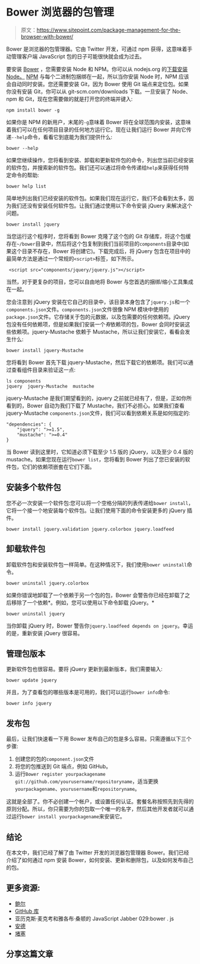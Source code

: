 # Bower 浏览器的包管理

> 原文：<https://www.sitepoint.com/package-management-for-the-browser-with-bower/>

Bower 是浏览器的包管理器。它由 Twitter 开发，可通过 npm 获得，这意味着手动管理客户端 JavaScript 包的日子可能很快就会成为过去。

要安装 [Bower](http://twitter.github.com/bower/) ，您需要安装 Node 和 NPM。你可以从 nodejs.org 的[下载安装 Node。](http://nodejs.org) [NPM](https://npmjs.org/) 与每个二进制包捆绑在一起，所以当你安装 Node 时，NPM 应该会自动同时安装。您还需要安装 Git，因为 Bower 使用 Git 端点来定位包。如果你没有安装 Git，你可以从 git-scm.com/downloads 下载。一旦安装了 Node、npm 和 Git，现在您需要做的就是打开您的终端并键入:

```
npm install bower -g
```

如果你是 NPM 的新用户，末尾的`-g`意味着 Bower 将在全球范围内安装，这意味着我们可以在任何项目目录的任何地方运行它。现在让我们运行 Bower 并向它传递`--help`命令，看看它到底能为我们提供什么:

```
bower --help
```

如果您继续操作，您将看到安装、卸载和更新软件包的命令，列出您当前已经安装的软件包，并搜索新的软件包。我们还可以通过将命令传递给`help`来获得任何特定命令的帮助:

```
bower help list
```

简单地列出我们已经安装的软件包。如果我们现在运行它，我们不会看到太多，因为我们还没有安装任何软件包。让我们通过使用以下命令安装 jQuery 来解决这个问题。

```
bower install jquery
```

当您运行这个程序时，您将看到 Bower 克隆了这个包的 Git 存储库，将这个包缓存在`~/bower`目录中，然后将这个包复制到我们当前项目的`components`目录中(如果这个目录不存在，Bower 将创建它)。下载完成后，将 jQuery 包含在项目中的最简单方法是通过一个常规的`<script>`标签，如下所示。

```
 <script src="components/jquery/jquery.js"></script> 
```

当然，对于更复杂的项目，您可以自由地将 Bower 与您首选的捆绑/缩小工具集成在一起。

您会注意到 jQuery 安装在它自己的目录中，该目录本身包含了`jquery.js`和一个`components.json`文件。`components.json`文件很像 NPM 模块中使用的`package.json`文件。它存储关于包的元数据，以及包需要的任何依赖项。jQuery 包没有任何依赖项，但是如果我们安装一个*有*依赖项的包，Bower 会同时安装这些依赖项。jquery-Mustache 依赖于 Mustache，所以让我们安装它，看看会发生什么:

```
bower install jquery-Mustache
```

您将看到 Bower 首先下载 jquery-Mustache，然后下载它的依赖项。我们可以通过查看组件目录来验证这一点:

```
ls components
jquery  jquery-Mustache  mustache
```

jquery-Mustache 是我们期望看到的，jquery 之前就已经有了，但是，正如你所看到的，Bower 自动为我们下载了 Mustache，我们不必担心。如果我们查看 jquery-Mustache `components.json`文件，我们可以看到依赖关系是如何指定的:

```
"dependencies": {
    "jquery": ">=1.5",
    "mustache": ">=0.4"
}
```

当 Bower 读到这里时，它知道必须下载至少 1.5 版的 jQuery，以及至少 0.4 版的 mustache。如果您现在运行`bower list`，您将看到 Bower 列出了您已安装的软件包，它们的依赖项嵌套在它们下面。

## 安装多个软件包

您不必一次安装一个软件包:您可以将一个空格分隔的列表传递给`bower install`，它将一个接一个地安装每个软件包。让我们使用下面的命令安装更多的 jQuery 插件。

```
bower install jquery.validation jquery.colorbox jquery.loadfeed
```

## 卸载软件包

卸载软件包和安装软件包一样简单。在这种情况下，我们使用`bower uninstall`命令。

```
bower uninstall jquery.colorbox
```

如果你错误地卸载了一个依赖于另一个包的包，Bower 会警告你已经在卸载了之后移除了一个依赖*。例如，您可以使用以下命令卸载 jQuery。*

```
bower uninstall jquery
```

当你卸载 jQuery 时，Bower 警告你`jquery.loadfeed depends on jquery`。幸运的是，重新安装 jQuery 很容易。

## 管理包版本

更新软件包也很容易。要将 jQuery 更新到最新版本，我们需要输入:

```
bower update jquery
```

并且，为了查看包的哪些版本是可用的，我们可以运行`bower info`命令:

```
bower info jquery
```

## 发布包

最后，让我们快速看一下用 Bower 发布自己的包是多么容易。只需遵循以下三个步骤:

1.  创建您的包的`component.json`文件
2.  将您的包推送到 Git 端点，例如 GitHub。
3.  运行`Bower register yourpackagename git://github.com/yourusername/repositoryname`，适当更换`yourpackagename`、`yourusername`和`repositoryname`。

这就是全部了。你不必创建一个帐户，或设置任何认证。套餐名称按照先到先得的原则分配。所以，你只需要为你的包取一个唯一的名字，然后其他开发者就可以通过运行`bower install yourpackagename`来安装它。

## 结论

在本文中，我们已经了解了由 Twitter 开发的浏览器包管理器 Bower。我们已经介绍了如何通过 npm 安装 Bower，如何安装、更新和删除包，以及如何发布自己的包。

## 更多资源:

*   [鲍尔](http://twitter.github.com/bower/)
*   [GitHub 库](https://github.com/twitter/bower)
*   亚历克斯·麦克考和雅各布·桑顿的 JavaScript Jabber 029:bower . js
*   [安德](https://github.com/ender-js/Ender)
*   [堵塞](http://jamjs.org)

## 分享这篇文章